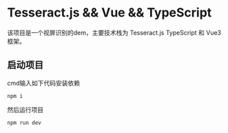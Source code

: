 # Tesseract.js && Vue && TypeScript

该项目是一个视屏识别的dem，主要技术栈为 Tesseract.js TypeScript 和 Vue3 框架。

## 启动项目

cmd输入如下代码安装依赖

```
npm i 
```

然后运行项目

```
npm run dev
```



